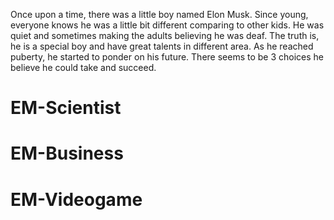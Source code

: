 Once upon a time, there was a little boy named Elon Musk. Since young, everyone knows he was a little bit different comparing to other kids. He was quiet and sometimes making the adults believing he was deaf. The truth is, he is a special boy and have great talents in different area. As he reached puberty, he started to ponder on his future. There seems to be 3 choices he believe he could take and succeed.

# EM-Scientist

# EM-Business

# EM-Videogame

